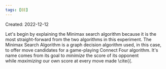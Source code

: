 ```yaml
---
tags: [EE] 
---
```

Created: 2022-12-12

Let's begin by explaining the Minimax search algorithm because it is the most straight-forward from the two algorithms in this experiment. The Minimax Search Algorithm is a graph decision algorithm used, in this case, to offer move candidates for a game-playing Connect Four algorithm. It's name comes from its goal to _minimize_ the score of its opponent while _maximizing_ our own score at every move made \cite{{.
